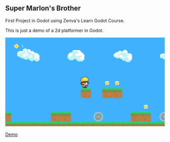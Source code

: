 ## Super Marlon's Brother

First Project in Godot using Zenva's Learn Godot Course.

This is just a demo of a 2d platformer in Godot.

![](screenshot.png)


[Demo](https://jeremejazz.github.io/super-marlon/)
